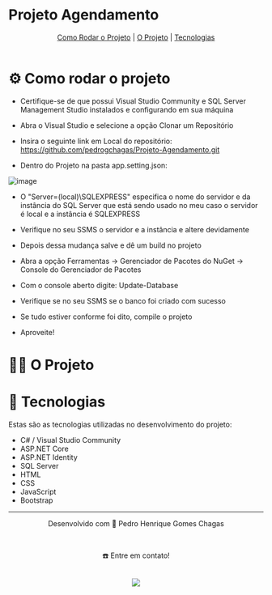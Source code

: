 <h1>Projeto Agendamento</h1>

<div align="center">
  <a href="#-como-rodar-o-projeto">Como Rodar o Projeto</a> | <a href="#-o-projeto">O Projeto</a> | <a href="#-tecnologias">Tecnologias</a>
</div>
<br>

# ⚙️ Como rodar o projeto

- Certifique-se de que possui Visual Studio Community e SQL Server Management Studio instalados e configurando em sua máquina
  
- Abra o Visual Studio e selecione a opção Clonar um Repositório
  
- Insira o seguinte link em Local do repositório: https://github.com/pedrogchagas/Projeto-Agendamento.git
  
- Dentro do Projeto na pasta app.setting.json:
  
![image](https://github.com/pedrogchagas/Projeto-Agendamento/assets/81334548/12ccf0c5-28db-4cb0-af23-84ede7d05d92)

- O "Server=(local)\\SQLEXPRESS" especifica o nome do servidor e da instância do SQL Server que está sendo usado no meu caso o servidor é local e a instância é SQLEXPRESS
  
- Verifique no seu SSMS o servidor e a instância e altere devidamente 
  
- Depois dessa mudança salve e dê um build no projeto
  
- Abra a opção Ferramentas -> Gerenciador de Pacotes do NuGet -> Console do Gerenciador de Pacotes
  
- Com o console aberto digite: Update-Database

- Verifique se no seu SSMS se o banco foi criado com sucesso

- Se tudo estiver conforme foi dito, compile o projeto

- Aproveite!


# 👷🏻 O Projeto

# 🚀 Tecnologias
Estas são as tecnologias utilizadas no desenvolvimento do projeto:
- C# / Visual Studio Community
- ASP.NET Core
- ASP.NET Identity
- SQL Server
- HTML
- CSS
- JavaScript
- Bootstrap

________________________________________________________________________________________________________________________________________________________________________________
<div align="center">
  <p>Desenvolvido com 💙 Pedro Henrique Gomes Chagas</p> <br>
  <p>☎️ Entre em contato!<p> <br>
  <a display="flex" text-align="center" href="https://www.linkedin.com/in/pedrogchagas/" target="_blank"><img src="https://img.shields.io/badge/-LinkedIn-%230077B5?style=for-the-badge&logo=linkedin&logoColor=white" target="_blank"></a> 
</div>
